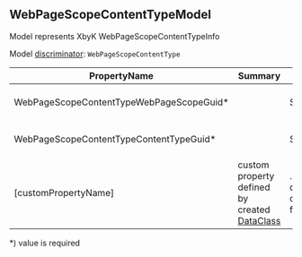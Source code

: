 <!-- generated file with tool "Kentico.Xperience.UMT.DocUtils" - edited through template "UmtModel.cshtml" -->
## WebPageScopeContentTypeModel
Model represents XbyK WebPageScopeContentTypeInfo

Model [discriminator](../UmtModel.md#discriminator): `WebPageScopeContentType`

|PropertyName|Summary|.NET Type|Notes|
|---|---|---|---|
|WebPageScopeContentTypeWebPageScopeGuid\*||System.Guid?|Reference to [WebPageScopeInfo](../References.md#WebPageScopeInfo) on property WebPageScopeContentTypeWebPageScopeID **required**|
|WebPageScopeContentTypeContentTypeGuid\*||System.Guid?|Reference to [DataClassInfo](../References.md#DataClassInfo) on property WebPageScopeContentTypeContentTypeID **required**|
|[customPropertyName]|custom property defined by created [DataClass](./DataClassModel.md)|.NET type defined by data class field||

<p>*) value is required</p>


